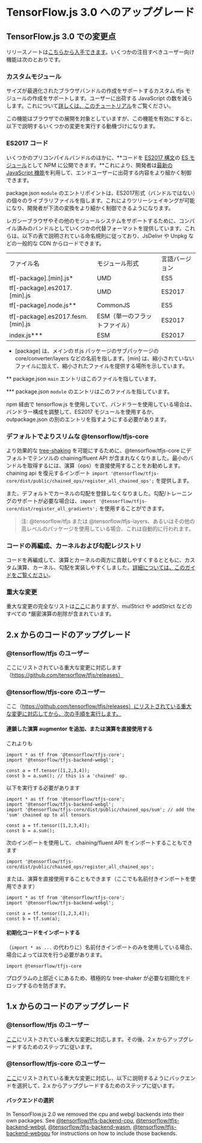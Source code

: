 # TensorFlow.js 3.0 へのアップグレード

## TensorFlow.js 3.0 での変更点

リリースノートは[こちらから入手できます](https://github.com/tensorflow/tfjs/releases)。いくつかの注目すべきユーザー向け機能は次のとおりです。

### カスタムモジュール

サイズが最適化されたブラウザバンドルの作成をサポートするカスタム tfjs モジュールの作成をサポートします。ユーザーに出荷する JavaScript の数を減らします。これについて[詳しくは、このチュートリアル](size_optimized_bundles.md)をご覧ください。

この機能はブラウザでの展開を対象としていますが、この機能を有効にすると、以下で説明するいくつかの変更を実行する動機づけになります。

### ES2017 コード

いくつかのプリコンパイルバンドルのほかに、**コードを [ES2017 構文](https://developer.mozilla.org/en-US/docs/Web/JavaScript/Guide/Modules)の [ES モジュール](https://2ality.com/2016/02/ecmascript-2017.html)として NPM に公開できます。**これにより、開発者は[最新の JavaScript 機能](https://web.dev/publish-modern-javascript/)を利用して、エンドユーザーに出荷する内容をより細かく制御できます。

package.json `module` のエントリポイントは、ES2017形式（バンドルではない）の個々のライブラリファイルを指します。これによりツリーシェイキングが可能になり、開発者が下流の変換をより細かく制御できるようになります。

レガシーブラウザやその他のモジュールシステムをサポートするために、コンパイル済みのバンドルとしていくつかの代替フォーマットを提供しています。これらは、以下の表で説明されている命名規則に従っており、JsDelivr や Unpkg などの一般的な CDN からロードできます。

<table>
  <tr>
   <td>ファイル名</td>
   <td>モジュール形式</td>
   <td>言語バージョン</td>
  </tr>
  <tr>
   <td>tf[-package].[min].js*</td>
   <td>UMD</td>
   <td>ES5</td>
  </tr>
  <tr>
   <td>tf[-package].es2017.[min].js</td>
   <td>UMD</td>
   <td>ES2017</td>
  </tr>
  <tr>
   <td>tf[-package].node.js**</td>
   <td>CommonJS</td>
   <td>ES5</td>
  </tr>
  <tr>
   <td>tf[-package].es2017.fesm.[min].js</td>
   <td>ESM（単一のフラットファイル）</td>
   <td>ES2017</td>
  </tr>
  <tr>
   <td>index.js***</td>
   <td>ESM</td>
   <td>ES2017</td>
  </tr>
</table>

* [package] は、メインの tf.js パッケージのサブパッケージの core/converter/layers などの名前を指します。[min] は、縮小されていないファイルに加えて、縮小されたファイルを提供する場所を示しています。

** package.json `main` エントリはこのファイルを指しています。

*** package.json `module` のエントリはこのファイルを指しています。

npm 経由で tensorflow.js を使用していて、バンドラーを使用している場合は、バンドラー構成を調整して、ES2017 モジュールを使用するか、outpackage.json の別のエントリを指すようにする必要があります。

### デフォルトでよりスリムな @tensorflow/tfjs-core

より効果的な [tree-shaking](https://developers.google.com/web/fundamentals/performance/optimizing-javascript/tree-shaking) を可能にするために、@tensorflow/tfjs-core にデフォルトでテンソルの chaining/fluent API が含まれなくなりました。最小のバンドルを取得するには、演算（ops）を直接使用することをお勧めします。chaining api を復元するインポート `import '@tensorflow/tfjs-core/dist/public/chained_ops/register_all_chained_ops';` を提供します。

また、デフォルトでカーネルの勾配を登録しなくなりました。勾配/トレーニングのサポートが必要な場合は、`import '@tensorflow/tfjs-core/dist/register_all_gradients';` を使用することができます。

> 注: @tensorflow/tfjs または @tensorflow/tfjs-layers、あるいはその他の高レベルのパッケージを使用している場合、これは自動的に行われます。

### コードの再編成、カーネルおよび勾配レジストリ

コードを再編成して、演算とカーネルの両方に貢献しやすくするとともに、カスタム演算、カーネル、勾配を実装しやすくしました。[詳細については、このガイドをご覧ください](custom_ops_kernels_gradients.md)。

### 重大な変更

重大な変更の完全なリストは[ここ](https://github.com/tensorflow/tfjs/releases)にありますが、mulStrict や addStrict などのすべての *厳密演算の削除が含まれています。

## 2.x からのコードのアップグレード

### @tensorflow/tfjs のユーザー

ここにリストされている重大な変更に対応します（https://github.com/tensorflow/tfjs/releases）

### @tensorflow/tfjs-core のユーザー

ここ（https://github.com/tensorflow/tfjs/releases）にリストされている重大な変更に対応してから、次の手順を実行します。

#### 連鎖した演算 augmentor を追加、または演算を直接使用する

これよりも

```
import * as tf from '@tensorflow/tfjs-core';
import '@tensorflow/tfjs-backend-webgl';

const a = tf.tensor([1,2,3,4]);
const b = a.sum(); // this is a 'chained' op.
```

以下を実行する必要があります

```
import * as tf from '@tensorflow/tfjs-core';
import '@tensorflow/tfjs-backend-webgl';
import '@tensorflow/tfjs-core/dist/public/chained_ops/sum'; // add the 'sum' chained op to all tensors

const a = tf.tensor([1,2,3,4]);
const b = a.sum();
```

次のインポートを使用して、 chaining/fluent API をインポートすることもできます

```
import '@tensorflow/tfjs-core/dist/public/chained_ops/register_all_chained_ops';
```

または、演算を直接使用することもできます（ここでも名前付きインポートを使用できます）

```
import * as tf from '@tensorflow/tfjs-core';
import '@tensorflow/tfjs-backend-webgl';

const a = tf.tensor([1,2,3,4]);
const b = tf.sum(a);
```

#### 初期化コードをインポートする

（`import * as ...` の代わりに）名前付きインポートのみを使用している場合、場合によっては次を行う必要があります。

```
import @tensorflow/tfjs-core
```

プログラムの上部近くにあるため、積極的な tree-shaker が必要な初期化をドロップするのを防ぎます。

## 1.x からのコードのアップグレード

### @tensorflow/tfjs のユーザー

[ここ](https://github.com/tensorflow/tfjs/releases/tag/tfjs-v2.0.0)にリストされている重大な変更に対応します。その後、2.x からアップグレードするためのステップに従います。

### @tensorflow/tfjs-core のユーザー

[ここ](https://github.com/tensorflow/tfjs/releases/tag/tfjs-v2.0.0)にリストされている重大な変更に対応し、以下に説明するようにバックエンドを選択して、2.x からアップグレードするためのステップに従います。

#### バックエンドの選択

In TensorFlow.js 2.0 we removed the cpu and webgl backends into their own packages. See [@tensorflow/tfjs-backend-cpu](https://www.npmjs.com/package/@tensorflow/tfjs-backend-cpu), [@tensorflow/tfjs-backend-webgl](https://www.npmjs.com/package/@tensorflow/tfjs-backend-webgl), [@tensorflow/tfjs-backend-wasm](https://www.npmjs.com/package/@tensorflow/tfjs-backend-wasm), [@tensorflow/tfjs-backend-webgpu](https://www.npmjs.com/package/@tensorflow/tfjs-backend-webgpu) for instructions on how to include those backends.
